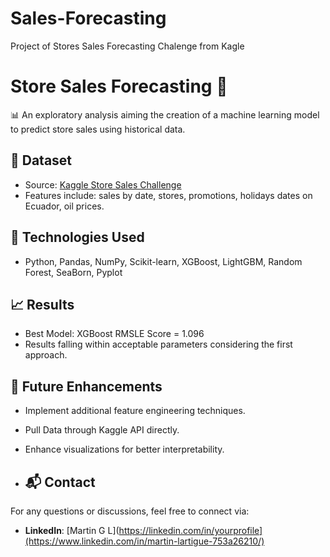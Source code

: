 # Sales-Forecasting
Project of Stores Sales Forecasting Chalenge from Kagle

# Store Sales Forecasting 🛒
📊 An exploratory analysis aiming the creation of a machine learning model to predict store sales using historical data. 

## 📁 Dataset
- Source: [Kaggle Store Sales Challenge](https://www.kaggle.com/competitions/store-sales-time-series-forecasting/overview)
- Features include: sales by date, stores, promotions, holidays dates on Ecuador, oil prices.

## 🔧 Technologies Used
- Python, Pandas, NumPy, Scikit-learn, XGBoost, LightGBM, Random Forest, SeaBorn, Pyplot

## 📈 Results
- Best Model: XGBoost RMSLE Score = 1.096
- Results falling within acceptable parameters considering the first approach. 

## 📌 Future Enhancements
- Implement additional feature engineering techniques.
- Pull Data through Kaggle API directly.
- Enhance visualizations for better interpretability.

- ## 📬 Contact
For any questions or discussions, feel free to connect via:
- **LinkedIn**: [Martin G L](https://linkedin.com/in/yourprofile](https://www.linkedin.com/in/martin-lartigue-753a26210/)
